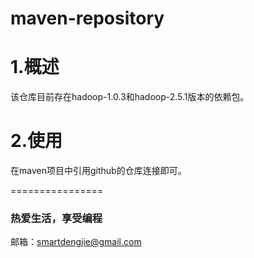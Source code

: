 maven-repository
================

# 1.概述

该仓库目前存在hadoop-1.0.3和hadoop-2.5.1版本的依赖包。

# 2.使用

在maven项目中引用github的仓库连接即可。


================

<h3>热爱生活，享受编程</h3>

邮箱：smartdengjie@gmail.com
